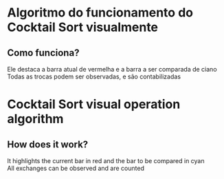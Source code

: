 # Algoritmo do funcionamento do Cocktail Sort visualmente

## Como funciona?
Ele destaca a barra atual de vermelha e a barra a ser comparada de ciano<br>
Todas as trocas podem ser observadas, e são contabilizadas<br>


# Cocktail Sort visual operation algorithm

## How does it work?
It highlights the current bar in red and the bar to be compared in cyan<br>
All exchanges can be observed and are counted<br>
